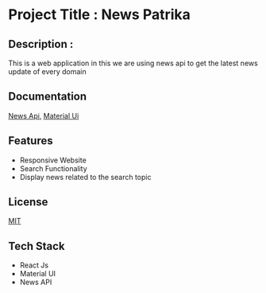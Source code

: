 
# Project Title : News Patrika

## Description :
This is a web application in this we are using news api
to get the latest news update of every domain


## Documentation

[News Api](https://newsapi.org/),
[Material Ui](https://mui.com/)
 


## Features

- Responsive Website
- Search Functionality
- Display news related to the search topic 


## License

[MIT](https://choosealicense.com/licenses/mit/)




## Tech Stack

- React Js
- Material UI
- News API



